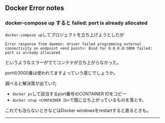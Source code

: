 ## Docker Error notes

### docker-compose up すると failed: port is already allocated

`docker-compose up`してプロジェクトを立ち上げようとしたが

`
Error response from daemon: driver failed programming external connectivity on endpoint <end point>: Bind for 0.0.0.0:3000 failed: port is already allocated
`

というようなエラーがでてコンテナが立ち上がらなかった。

portの3000番は使われてますよっていう感じでしょうか。

調べると解決策が出ていた

- `docker ps`して該当するport番号のCONTAINER IDをコピー
- `docker stop <CONTAINER ID>`で既に立ち上がっているものを落とす。

これでも治らないときなどはDocker windowsをrestartすると直るときも。

---
